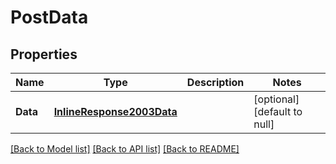 # PostData

## Properties
Name | Type | Description | Notes
------------ | ------------- | ------------- | -------------
**Data** | [**InlineResponse2003Data**](inline_response_200_3_data.md) |  | [optional] [default to null]

[[Back to Model list]](../README.md#documentation-for-models) [[Back to API list]](../README.md#documentation-for-api-endpoints) [[Back to README]](../README.md)


